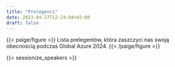```yaml
---
title: "Prelegenci"
date: 2023-04-27T12:24:04+02:00
draft: false
---
```

{{< paige/figure >}}
Lista prelegentów, która zaszczyci nas swoją obecnością podczas Global Azure 2024.
{{< /paige/figure >}}

{{< sessionize_speakers >}}